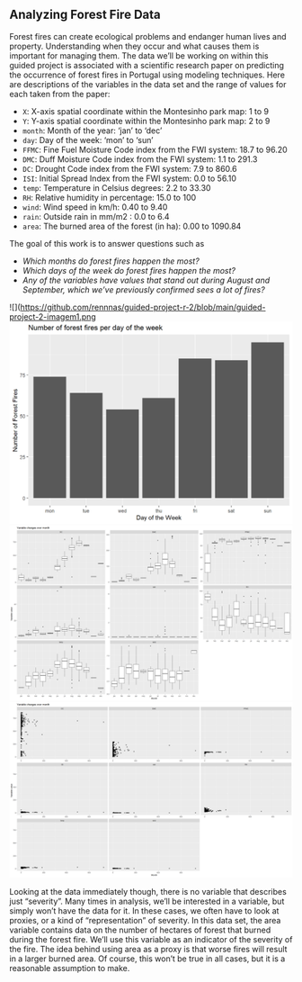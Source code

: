 ## Analyzing Forest Fire Data

Forest fires can create ecological problems and endanger human lives and property. Understanding when they occur and what causes them is important for managing them. The data we’ll be working on within this guided project is associated with a scientific research paper on predicting the occurrence of forest fires in Portugal using modeling techniques.
Here are descriptions of the variables in the data set and the range of values for each taken from the paper:
* `X`: X-axis spatial coordinate within the Montesinho park map: 1 to 9
* `Y`: Y-axis spatial coordinate within the Montesinho park map: 2 to 9
* `month`: Month of the year: ‘jan’ to ‘dec’
* `day`: Day of the week: ‘mon’ to ‘sun’
* `FFMC`: Fine Fuel Moisture Code index from the FWI system: 18.7 to 96.20
* `DMC`: Duff Moisture Code index from the FWI system: 1.1 to 291.3
* `DC`: Drought Code index from the FWI system: 7.9 to 860.6
* `ISI`: Initial Spread Index from the FWI system: 0.0 to 56.10
* `temp`: Temperature in Celsius degrees: 2.2 to 33.30
* `RH`: Relative humidity in percentage: 15.0 to 100
* `wind`: Wind speed in km/h: 0.40 to 9.40
* `rain`: Outside rain in mm/m2 : 0.0 to 6.4
* `area`: The burned area of the forest (in ha): 0.00 to 1090.84
 
The goal of this work is to answer questions such as
* *Which months do forest fires happen the most?*
* *Which days of the week do forest fires happen the most?*
* *Any of the variables have values that stand out during August and September, which we’ve previously confirmed sees a lot of fires?*
 
![](https://github.com/rennnas/guided-project-r-2/blob/main/guided-project-2-imagem1.png
![](https://github.com/rennnas/guided-project-r-2/blob/main/guided-project-2-imagem2.png)
![](https://github.com/rennnas/guided-project-r-2/blob/main/guided-project-2-imagem3.png)
![](https://github.com/rennnas/guided-project-r-2/blob/main/guided-project-2-imagem4.png)

Looking at the data immediately though, there is no variable that describes just “severity”. Many times in analysis, we’ll be interested in a variable, but simply won’t have the data for it. In these cases, we often have to look at proxies, or a kind of “representation” of severity. In this data set, the area variable contains data on the number of hectares of forest that burned during the forest fire. We’ll use this variable as an indicator of the severity of the fire. The idea behind using area as a proxy is that worse fires will result in a larger burned area. Of course, this won’t be true in all cases, but it is a reasonable assumption to make.
